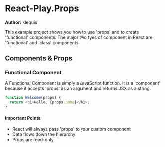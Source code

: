 # React-Play.Props

**Author:** klequis

This example project shows you how to use 'props' and to create 'functional' components. The major two tyes of component in React are 'functional' and 'class' components.

## Components & Props
### Functional Component
A Functional Component is simply a JavaScript function. It is a 'component' because it accepts 'props' as an argument and returns JSX as a string.
````js
function Welcome(props) {
  return <h1>Hello, {props.name}</h1>;
}
````
#### Important Points
- React will always pass 'props' to your custom component
- Data flows down the hierarchy
- Props are read-only


